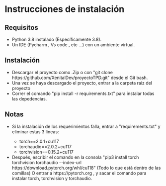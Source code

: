 <h1> Instrucciones de instalación </h1>
<h2> Requisitos </h2>
<ul>
  <li> Python 3.8 instalado (Específicamente 3.8). </li>
  <li> Un IDE (Pycharm , Vs code , etc ...) con un ambiente virtual. </li>
</ul>

<h2> Instalación </h2>
<ul>
  <li> Descargar el proyecto como .Zip o con "git clone https://github.com/XenitalDev/proyectoTPD.git" desde el Git bash. </li>
  <li> Una vez se haya descargado el proyecto, entrar a la carpeta raiz del proyecto</li>
  <li> Correr el comando "pip install -r requirements.txt" para instalar todas las depedencias. </li>
</ul>

<h2> Notas </h2>
<ul>
  <li> Si la instalación de los requerimientos falla, entrar a "requirements.txt" y eliminar estas 3 lineas:  </li>
  <ul>
    <li> torch==2.0.1+cu117  </li>
    <li> torchaudio==2.0.2+cu117 </li>
    <li> torchvision==0.15.2+cu117 </li>
 </ul>
  <li> Después, escribir el comando en la consola "pip3 install torch torchvision torchaudio --index-url https://download.pytorch.org/whl/cu118" (Todo lo que está dentro de las comillas) O entrar a https://pytorch.org , y sacar el comando para instalar torch, torchvision y torchaudio. </li>
 </li>
</ul>

